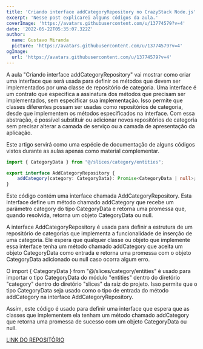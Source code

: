 ```yaml
---
title: 'Criando interface addCategoryRepository no CrazyStack Node.js'
excerpt: 'Nesse post explicarei alguns códigos da aula.'
coverImage: 'https://avatars.githubusercontent.com/u/13774579?v=4'
date: '2022-05-22T05:35:07.322Z'
author:
  name: Gustavo Miranda
  picture: 'https://avatars.githubusercontent.com/u/13774579?v=4'
ogImage:
  url: 'https://avatars.githubusercontent.com/u/13774579?v=4'
---
```

A aula "Criando interface addCategoryRepository" vai mostrar como criar uma interface que será usada para definir os métodos que devem ser implementados por uma classe de repositório de categoria. Uma interface é um contrato que especifica a assinatura dos métodos que precisam ser implementados, sem especificar sua implementação. Isso permite que classes diferentes possam ser usadas como repositórios de categoria, desde que implementem os métodos especificados na interface. Com essa abstração, é possível substituir ou adicionar novos repositórios de categoria sem precisar alterar a camada de serviço ou a camada de apresentação da aplicação.

Este artigo servirá como uma espécie de documentação de alguns códigos vistos durante as aulas apenas como material complementar.

```typescript
import { CategoryData } from "@/slices/category/entities";

export interface AddCategoryRepository {
    addCategory(category: CategoryData): Promise<CategoryData | null>;
}
```
Este código contém uma interface chamada AddCategoryRepository. Esta interface define um método chamado addCategory que recebe um parâmetro category do tipo CategoryData e retorna uma promessa que, quando resolvida, retorna um objeto CategoryData ou null.

A interface AddCategoryRepository é usada para definir a estrutura de um repositório de categorias que implementa a funcionalidade de inserção de uma categoria. Ele espera que qualquer classe ou objeto que implemente essa interface tenha um método chamado addCategory que aceita um objeto CategoryData como entrada e retorna uma promessa com o objeto CategoryData adicionado ou null caso ocorra algum erro.

O import { CategoryData } from "@/slices/category/entities" é usado para importar o tipo CategoryData do módulo "entities" dentro do diretório "category" dentro do diretório "slices" da raiz do projeto. Isso permite que o tipo CategoryData seja usado como o tipo de entrada do método addCategory na interface AddCategoryRepository.

Assim, este código é usado para definir uma interface que espera que as classes que implementem ela tenham um método chamado addCategory que retorna uma promessa de sucesso com um objeto CategoryData ou null.


[LINK DO REPOSITÓRIO](https://github.com/gumiranda/CrazyStackNodeJs)